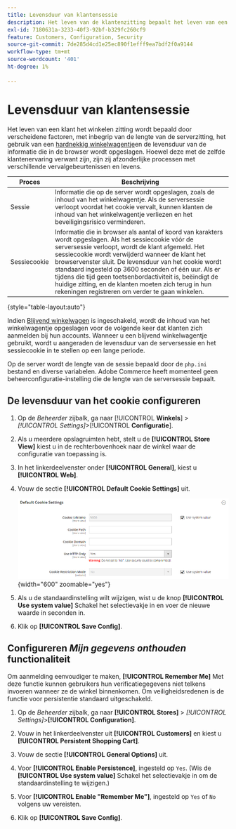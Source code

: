 ```yaml
---
title: Levensduur van klantensessie
description: Het leven van de klantenzitting bepaalt het leven van een klant het winkelen zitting.
exl-id: 7180631a-3233-40f3-92bf-b329fc260cf9
feature: Customers, Configuration, Security
source-git-commit: 7de285d4cd1e25ec890f1efff9ea7bdf2f0a9144
workflow-type: tm+mt
source-wordcount: '401'
ht-degree: 1%

---
```


# Levensduur van klantensessie

Het leven van een klant het winkelen zitting wordt bepaald door verscheidene factoren, met inbegrip van de lengte van de serverzitting, het gebruik van een [hardnekkig winkelwagentje](../stores-purchase/cart-persistent.md)en de levensduur van de informatie die in de browser wordt opgeslagen. Hoewel deze met de zelfde klantenervaring verwant zijn, zijn zij afzonderlijke processen met verschillende vervalgebeurtenissen en levens.

| Proces | Beschrijving |
| --- | --- |
| Sessie | Informatie die op de server wordt opgeslagen, zoals de inhoud van het winkelwagentje. Als de serversessie verloopt voordat het cookie vervalt, kunnen klanten de inhoud van het winkelwagentje verliezen en het beveiligingsrisico verminderen. |
| Sessiecookie | Informatie die in browser als aantal of koord van karakters wordt opgeslagen. Als het sessiecookie vóór de serversessie verloopt, wordt de klant afgemeld. Het sessiecookie wordt verwijderd wanneer de klant het browservenster sluit. De levensduur van het cookie wordt standaard ingesteld op 3600 seconden of één uur. Als er tijdens die tijd geen toetsenbordactiviteit is, beëindigt de huidige zitting, en de klanten moeten zich terug in hun rekeningen registreren om verder te gaan winkelen. |

{style="table-layout:auto"}

Indien [Blijvend winkelwagen](../stores-purchase/cart-persistent.md) is ingeschakeld, wordt de inhoud van het winkelwagentje opgeslagen voor de volgende keer dat klanten zich aanmelden bij hun accounts. Wanneer u een blijvend winkelwagentje gebruikt, wordt u aangeraden de levensduur van de serversessie en het sessiecookie in te stellen op een lange periode.

Op de server wordt de lengte van de sessie bepaald door de `php.ini` bestand en diverse variabelen. Adobe Commerce heeft momenteel geen beheerconfiguratie-instelling die de lengte van de serversessie bepaalt.

## De levensduur van het cookie configureren

1. Op de _Beheerder_ zijbalk, ga naar [!UICONTROL **Winkels**] > _[!UICONTROL Settings]_>[!UICONTROL **Configuratie**].

1. Als u meerdere opslagruimten hebt, stelt u de **[!UICONTROL Store View]** kiest u in de rechterbovenhoek naar de winkel waar de configuratie van toepassing is.

1. In het linkerdeelvenster onder **[!UICONTROL General]**, kiest u **[!UICONTROL Web]**.

1. Vouw de sectie **[!UICONTROL Default Cookie Settings]** uit.

   ![Standaardcookie-instellingen](../configuration-reference/general/assets/web-default-cookie-settings.png){width="600" zoomable="yes"}

1. Als u de standaardinstelling wilt wijzigen, wist u de knop **[!UICONTROL Use system value]** Schakel het selectievakje in en voer de nieuwe waarde in seconden in.

1. Klik op **[!UICONTROL Save Config]**.

## Configureren _Mijn gegevens onthouden_ functionaliteit

Om aanmelding eenvoudiger te maken, **[!UICONTROL Remember Me]** Met deze functie kunnen gebruikers hun verificatiegegevens niet telkens invoeren wanneer ze de winkel binnenkomen. Om veiligheidsredenen is de functie voor persistentie standaard uitgeschakeld.

1. Op de _Beheerder_ zijbalk, ga naar **[!UICONTROL Stores]** > _[!UICONTROL Settings]_>**[!UICONTROL Configuration]**.

1. Vouw in het linkerdeelvenster uit **[!UICONTROL Customers]** en kiest u **[!UICONTROL Persistent Shopping Cart]**.

1. Vouw de sectie **[!UICONTROL General Options]** uit.

1. Voor **[!UICONTROL Enable Persistence]**, ingesteld op `Yes`. (Wis de **[!UICONTROL Use system value]** Schakel het selectievakje in om de standaardinstelling te wijzigen.)

1. Voor **[!UICONTROL Enable "Remember Me"]**, ingesteld op `Yes` of `No` volgens uw vereisten.

1. Klik op **[!UICONTROL Save Config]**.
